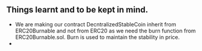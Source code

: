 ## Things learnt and to be kept in mind.

- We are making our contract DecntralizedStableCoin inherit from ERC20Burnable and not from ERC20 as we need the burn function from ERC20Burnable.sol. Burn is used to maintain the stability in price.
- 